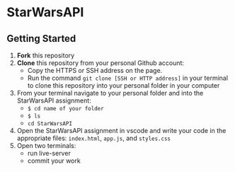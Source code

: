 # StarWarsAPI

## Getting Started
1. **Fork** this repository
2. **Clone** this repository from your personal Github account:
    - Copy the HTTPS or SSH address on the page.
    - Run the command `git clone [SSH or HTTP address]` in your terminal to clone this repository into your personal folder in  your computer 
3. From your terminal navigate to your personal folder and into the StarWarsAPI assignment:
    - `$ cd name of your folder`
    - `$ ls` 
    - `cd StarWarsAPI`
4. Open the StarWarsAPI assignment in vscode and write your code in the appropriate files: `index.html`, `app.js`, and `styles.css`
5. Open two terminals:
   - run live-server
   - commit your work

